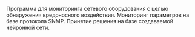 Программа для мониторинга сетевого оборудования с целью обнаружения вредоносного воздействия.
Мониторинг параметров на базе протокола SNMP.
Принятие решения на базе создаваемой нейронной сети.